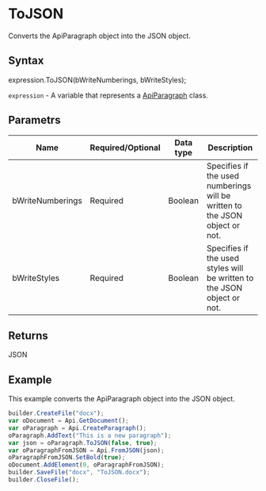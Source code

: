 # ToJSON

Converts the ApiParagraph object into the JSON object.

## Syntax

expression.ToJSON(bWriteNumberings, bWriteStyles);

`expression` - A variable that represents a [ApiParagraph](../ApiParagraph.md) class.

## Parametrs

| **Name** | **Required/Optional** | **Data type** | **Description** |
| ------------- | ------------- | ------------- | ------------- |
| bWriteNumberings | Required | Boolean | Specifies if the used numberings will be written to the JSON object or not. |
| bWriteStyles | Required | Boolean | Specifies if the used styles will be written to the JSON object or not. |

## Returns

JSON

## Example

This example converts the ApiParagraph object into the JSON object.

```javascript
builder.CreateFile("docx");
var oDocument = Api.GetDocument();
var oParagraph = Api.CreateParagraph();
oParagraph.AddText("This is a new paragraph");
var json = oParagraph.ToJSON(false, true);
var oParagraphFromJSON = Api.FromJSON(json);
oParagraphFromJSON.SetBold(true);
oDocument.AddElement(0, oParagraphFromJSON);
builder.SaveFile("docx", "ToJSON.docx");
builder.CloseFile();
```